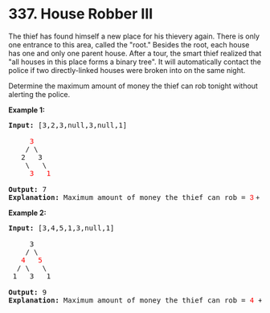 <h1>337. House Robber III</h1>
<div><p>The thief has found himself a new place for his thievery again. There is only one entrance to this area, called the "root." Besides the root, each house has one and only one parent house. After a tour, the smart thief realized that "all houses in this place forms a binary tree". It will automatically contact the police if two directly-linked houses were broken into on the same night.</p>

<p>Determine the maximum amount of money the thief can rob tonight without alerting the police.</p>

<p><b>Example 1:</b></p>

<pre><strong>Input: </strong>[3,2,3,null,3,null,1]

     <font color="red">3</font>
    / \
   2   3
    \   \ 
     <font color="red">3   1
</font>
<strong>Output:</strong> 7 
<strong>Explanation:</strong>&nbsp;Maximum amount of money the thief can rob = <font color="red" style="font-family: sans-serif, Arial, Verdana, &quot;Trebuchet MS&quot;;">3</font><span style="font-family: sans-serif, Arial, Verdana, &quot;Trebuchet MS&quot;;"> + </span><font color="red" style="font-family: sans-serif, Arial, Verdana, &quot;Trebuchet MS&quot;;">3</font><span style="font-family: sans-serif, Arial, Verdana, &quot;Trebuchet MS&quot;;"> + </span><font color="red" style="font-family: sans-serif, Arial, Verdana, &quot;Trebuchet MS&quot;;">1</font><span style="font-family: sans-serif, Arial, Verdana, &quot;Trebuchet MS&quot;;"> = </span><b style="font-family: sans-serif, Arial, Verdana, &quot;Trebuchet MS&quot;;">7</b><span style="font-family: sans-serif, Arial, Verdana, &quot;Trebuchet MS&quot;;">.</span></pre>

<p><b>Example 2:</b></p>

<pre><strong>Input: </strong>[3,4,5,1,3,null,1]

&nbsp;    3
    / \
   <font color="red">4</font>   <font color="red">5</font>
  / \   \ 
 1   3   1

<strong>Output:</strong> 9
<strong>Explanation:</strong>&nbsp;Maximum amount of money the thief can rob = <font color="red">4</font> + <font color="red">5</font> = <b>9</b>.
</pre></div>